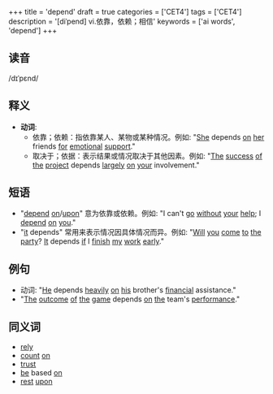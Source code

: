 +++
title = 'depend'
draft = true
categories = ['CET4']
tags = ['CET4']
description = '[diˈpend] vi.依靠，依赖；相信'
keywords = ['ai words', 'depend']
+++

## 读音
/dɪˈpɛnd/

## 释义
- **动词**:
  - 依靠；依赖：指依靠某人、某物或某种情况。例如: "[She](/post/she/) depends [on](/post/on/) [her](/post/her/) friends [for](/post/for/) [emotional](/post/emotional/) [support](/post/support/)."
  - 取决于；依据：表示结果或情况取决于其他因素。例如: "[The](/post/the/) [success](/post/success/) [of](/post/of/) [the](/post/the/) [project](/post/project/) depends [largely](/post/largely/) [on](/post/on/) [your](/post/your/) involvement."

## 短语
- "[depend](/post/depend/) [on](/post/on/)/[upon](/post/upon/)" 意为依靠或依赖。例如: "I can't [go](/post/go/) [without](/post/without/) [your](/post/your/) [help](/post/help/); I [depend](/post/depend/) [on](/post/on/) [you](/post/you/)."
- "[it](/post/it/) depends" 常用来表示情况因具体情况而异。例如: "[Will](/post/will/) [you](/post/you/) [come](/post/come/) [to](/post/to/) [the](/post/the/) [party](/post/party/)? [It](/post/it/) depends [if](/post/if/) I [finish](/post/finish/) [my](/post/my/) [work](/post/work/) [early](/post/early/)."

## 例句
- 动词: "[He](/post/he/) depends [heavily](/post/heavily/) [on](/post/on/) [his](/post/his/) brother's [financial](/post/financial/) assistance."
- "[The](/post/the/) [outcome](/post/outcome/) [of](/post/of/) [the](/post/the/) [game](/post/game/) depends [on](/post/on/) [the](/post/the/) team's [performance](/post/performance/)."

## 同义词
- [rely](/post/rely/)
- [count](/post/count/) [on](/post/on/)
- [trust](/post/trust/)
- [be](/post/be/) based [on](/post/on/)
- [rest](/post/rest/) [upon](/post/upon/)
